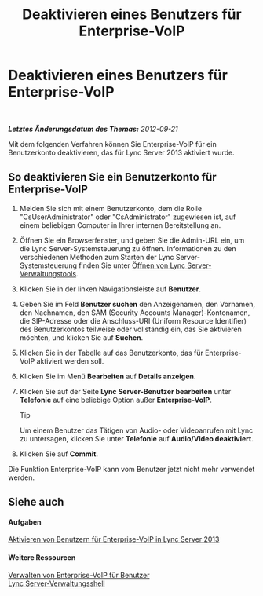 ﻿---
title: Deaktivieren eines Benutzers für Enterprise-VoIP
TOCTitle: Deaktivieren eines Benutzers für Enterprise-VoIP
ms:assetid: 462002d8-21df-4d77-bf7f-4d059d6a4bb2
ms:mtpsurl: https://technet.microsoft.com/de-de/library/JJ688043(v=OCS.15)
ms:contentKeyID: 49890728
ms.date: 05/19/2016
mtps_version: v=OCS.15
ms.translationtype: HT
---

# Deaktivieren eines Benutzers für Enterprise-VoIP

 

_**Letztes Änderungsdatum des Themas:** 2012-09-21_

Mit dem folgenden Verfahren können Sie Enterprise-VoIP für ein Benutzerkonto deaktivieren, das für Lync Server 2013 aktiviert wurde.

## So deaktivieren Sie ein Benutzerkonto für Enterprise-VoIP

1.  Melden Sie sich mit einem Benutzerkonto, dem die Rolle "CsUserAdministrator" oder "CsAdministrator" zugewiesen ist, auf einem beliebigen Computer in Ihrer internen Bereitstellung an.

2.  Öffnen Sie ein Browserfenster, und geben Sie die Admin-URL ein, um die Lync Server-Systemsteuerung zu öffnen. Informationen zu den verschiedenen Methoden zum Starten der Lync Server-Systemsteuerung finden Sie unter [Öffnen von Lync Server-Verwaltungstools](lync-server-2013-open-lync-server-administrative-tools.md).

3.  Klicken Sie in der linken Navigationsleiste auf **Benutzer**.

4.  Geben Sie im Feld **Benutzer suchen** den Anzeigenamen, den Vornamen, den Nachnamen, den SAM (Security Accounts Manager)-Kontonamen, die SIP-Adresse oder die Anschluss-URI (Uniform Resource Identifier) des Benutzerkontos teilweise oder vollständig ein, das Sie aktivieren möchten, und klicken Sie auf **Suchen**.

5.  Klicken Sie in der Tabelle auf das Benutzerkonto, das für Enterprise-VoIP aktiviert werden soll.

6.  Klicken Sie im Menü **Bearbeiten** auf **Details anzeigen**.

7.  Klicken Sie auf der Seite **Lync Server-Benutzer bearbeiten** unter **Telefonie** auf eine beliebige Option außer **Enterprise-VoIP**.
    

    > [!TIP]
    > Um einem Benutzer das Tätigen von Audio- oder Videoanrufen mit Lync zu untersagen, klicken Sie unter <STRONG>Telefonie</STRONG> auf <STRONG>Audio/Video deaktiviert</STRONG>.



8.  Klicken Sie auf **Commit**.

Die Funktion Enterprise-VoIP kann vom Benutzer jetzt nicht mehr verwendet werden.

## Siehe auch

#### Aufgaben

[Aktivieren von Benutzern für Enterprise-VoIP in Lync Server 2013](lync-server-2013-enable-users-for-enterprise-voice.md)  

#### Weitere Ressourcen

[Verwalten von Enterprise-VoIP für Benutzer](lync-server-2013-managing-enterprise-voice-for-users.md)  
[Lync Server-Verwaltungsshell](lync-server-2013-lync-server-management-shell.md)

